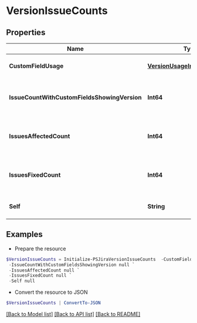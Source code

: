 # VersionIssueCounts
## Properties

Name | Type | Description | Notes
------------ | ------------- | ------------- | -------------
**CustomFieldUsage** | [**VersionUsageInCustomField[]**](VersionUsageInCustomField.md) | List of custom fields using the version. | [optional] [readonly] 
**IssueCountWithCustomFieldsShowingVersion** | **Int64** | Count of issues where a version custom field is set to the version. | [optional] [readonly] 
**IssuesAffectedCount** | **Int64** | Count of issues where the &#x60;affectedVersion&#x60; is set to the version. | [optional] [readonly] 
**IssuesFixedCount** | **Int64** | Count of issues where the &#x60;fixVersion&#x60; is set to the version. | [optional] [readonly] 
**Self** | **String** | The URL of these count details. | [optional] [readonly] 

## Examples

- Prepare the resource
```powershell
$VersionIssueCounts = Initialize-PSJiraVersionIssueCounts  -CustomFieldUsage null `
 -IssueCountWithCustomFieldsShowingVersion null `
 -IssuesAffectedCount null `
 -IssuesFixedCount null `
 -Self null
```

- Convert the resource to JSON
```powershell
$VersionIssueCounts | ConvertTo-JSON
```

[[Back to Model list]](../README.md#documentation-for-models) [[Back to API list]](../README.md#documentation-for-api-endpoints) [[Back to README]](../README.md)

